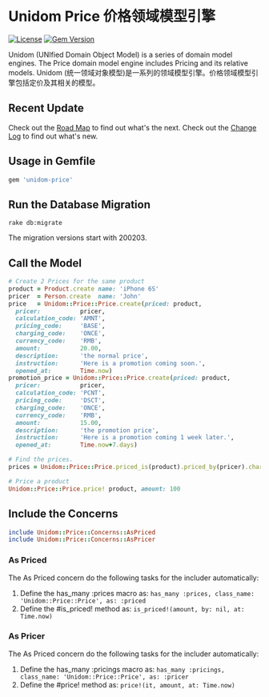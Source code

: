 # Unidom Price 价格领域模型引擎

[![License](https://img.shields.io/badge/license-MIT-green.svg)](http://opensource.org/licenses/MIT)
[![Gem Version](https://badge.fury.io/rb/unidom-price.svg)](https://badge.fury.io/rb/unidom-price)

Unidom (UNIfied Domain Object Model) is a series of domain model engines. The Price domain model engine includes Pricing and its relative models.
Unidom (统一领域对象模型)是一系列的领域模型引擎。价格领域模型引擎包括定价及其相关的模型。

## Recent Update
Check out the [Road Map](ROADMAP.md) to find out what's the next.
Check out the [Change Log](CHANGELOG.md) to find out what's new.

## Usage in Gemfile
```ruby
gem 'unidom-price'
```

## Run the Database Migration
```shell
rake db:migrate
```
The migration versions start with 200203.

## Call the Model
```ruby
# Create 2 Prices for the same product
product = Product.create name: 'iPhone 6S'
pricer  = Person.create  name: 'John'
price   = Unidom::Price::Price.create(priced: product,
  pricer:           pricer,
  calculation_code: 'AMNT',
  pricing_code:     'BASE',
  charging_code:    'ONCE',
  currency_code:    'RMB',
  amount:           20.00,
  description:      'the normal price',
  instruction:      'Here is a promotion coming soon.',
  opened_at:        Time.now)
promotion_price = Unidom::Price::Price.create(priced: product,
  pricer:           pricer,
  calculation_code: 'PCNT',
  pricing_code:     'DSCT',
  charging_code:    'ONCE',
  currency_code:    'RMB',
  amount:           15.00,
  description:      'the promotion price',
  instruction:      'Here is a promotion coming 1 week later.',
  opened_at:        Time.now+7.days)

# Find the prices.
prices = Unidom::Price::Price.priced_is(product).priced_by(pricer).charging_coded_as('ONCE').currency_coded_as('RMB').valid_at.alive.first

# Price a product
Unidom::Price::Price.price! product, amount: 100
```



## Include the Concerns
```ruby
include Unidom::Price::Concerns::AsPriced
include Unidom::Price::Concerns::AsPricer
```

### As Priced
The As Priced concern do the following tasks for the includer automatically:  
1. Define the has_many :prices macro as: ``has_many :prices, class_name: 'Unidom::Price::Price', as: :priced``
2. Define the #is_priced! method as: ``is_priced!(amount, by: nil, at: Time.now)``

### As Pricer
The As Priced concern do the following tasks for the includer automatically:  
1. Define the has_many :pricings macro as: ``has_many :pricings, class_name: 'Unidom::Price::Price', as: :pricer``
2. Define the #price! method as: ``price!(it, amount, at: Time.now)``
